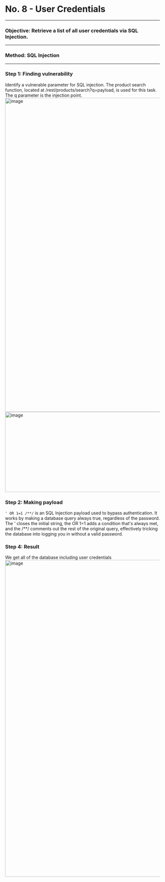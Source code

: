 # No. 8 - User Credentials
---
### Objective: Retrieve a list of all user credentials via SQL Injection.
---
### Method: SQL Injection
---

### Step 1: Finding vulnerability
Identify a vulnerable parameter for SQL injection. The product search function, located at /rest/products/search?q=payload, is used for this task. The q parameter is the injection point.
<img width="1919" height="1018" alt="image" src="https://github.com/user-attachments/assets/bbfaf805-f079-4969-ba8e-5a8f07407ac2" />
<img width="1917" height="260" alt="image" src="https://github.com/user-attachments/assets/f341ac76-9dc2-4116-a273-9f447b328aaf" />

### Step 2: Making payload
`' OR 1=1 /**/` is an SQL Injection payload used to bypass authentication. It works by making a database query always true, regardless of the password. The ' closes the initial string, the OR 1=1 adds a condition that's always met, and the /**/ comments out the rest of the original query, effectively tricking the database into logging you in without a valid password.


### Step 4: Result
We get all of the database including user credentials
<img width="1919" height="1027" alt="image" src="https://github.com/user-attachments/assets/d9c7df6b-2c79-4de3-b3fa-82bc85a0d6a0" />


